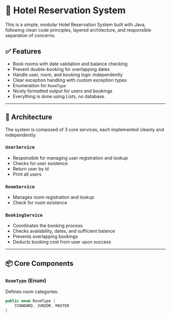 # 🏨 Hotel Reservation System

This is a simple, modular Hotel Reservation System built with Java, following clean code principles, layered architecture, and responsible separation of concerns.

## ✅ Features

- Book rooms with date validation and balance checking
- Prevent double-booking for overlapping dates
- Handle user, room, and booking logic independently
- Clear exception handling with custom exception types
- Enumeration for `RoomType`
- Nicely formatted output for users and bookings
- Everything is done using Lists, no database.

---

## 🧱 Architecture

The system is composed of 3 core services, each implemented cleanly and independently:

### `UserService`
- Responsible for managing user registration and lookup
- Checks for user existence
- Return user by id
- Print all users

### `RoomService`
- Manages room registration and lookup
- Check for room existence

### `BookingService`
- Coordinates the booking process
- Checks availability, dates, and sufficient balance
- Prevents overlapping bookings
- Deducts booking cost from user upon success

---

## 📦 Core Components

### `RoomType` (Enum)
Defines room categories:
```java
public enum RoomType {
    STANDARD, JUNIOR, MASTER
}
